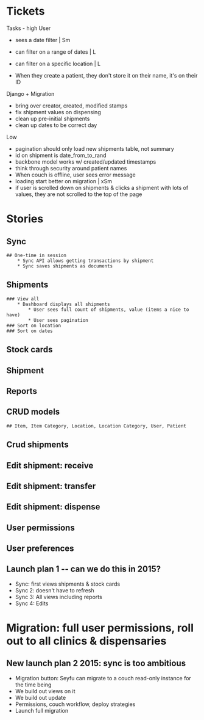 # Tickets
Tasks - high
User
* sees a date filter | Sm
* can filter on a range of dates | L
* can filter on a specific location | L

* When they create a patient, they don't store it on their name, it's on their ID

Django + Migration
* bring over creator, created, modified stamps
* fix shipment values on dispensing
* clean up pre-initial shipments
* clean up dates to be correct day

Low
* pagination should only load new shipments table, not summary
* id on shipment is date_from_to_rand
* backbone model works w/ created/updated timestamps
* think through security around patient names
* When couch is offline, user sees error message
* loading start better on migration | xSm
* if user is scrolled down on shipments & clicks a shipment with lots of values, they are not scrolled to the top of the page

# Stories
## Sync
	## One-time in session
		* Sync API allows getting transactions by shipment
		* Sync saves shipments as documents
## Shipments
	### View all
		* Dashboard displays all shipments
			* User sees full count of shipments, value (items a nice to have)
			* User sees pagination
	### Sort on location
	### Sort on dates
## Stock cards
## Shipment
## Reports
## CRUD models
	## Item, Item Category, Location, Location Category, User, Patient
## Crud shipments 
## Edit shipment: receive
## Edit shipment: transfer
## Edit shipment: dispense
## User permissions
## User preferences

## Launch plan 1 -- can we do this in 2015?
* Sync: first views shipments & stock cards 
* Sync 2: doesn't have to refresh 
* Sync 3: All views including reports
* Sync 4: Edits
# Migration: full user permissions, roll out to all clinics & dispensaries

## New launch plan 2 2015: sync is too ambitious
* Migration button: Seyfu can migrate to a couch read-only instance for the time being
* We build out views on it
* We build out update
* Permissions, couch workflow, deploy strategies
* Launch full migration